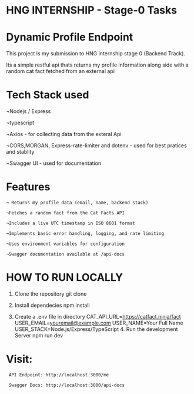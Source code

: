 #    HNG INTERNSHIP - Stage-0 Tasks

#     Dynamic Profile Endpoint 
   
   This project is my submission to HNG internship stage 0 (Backend Track).

   Its a simple restful api thats returns my profile information along side with a random cat fact fetched from an external api

#   Tech Stack used
   
   ¬Nodejs / Express
   
   ¬typescript
   
   ¬Axios - for collecting data from the exteral Api
   
   ¬CORS,MORGAN, Express-rate-limiter and dotenv - used for best pratices and stablity
   
   ¬Swagger UI - used for documentation


#   Features 
    
    ¬ Returns my profile data (email, name, backend stack)
    
    ¬Fetches a random fact from the Cat Facts API
    
    ¬Includes a live UTC timestamp in ISO 8601 format
    
    ¬Implements basic error handling, logging, and rate limiting
    
    ¬Uses environment variables for configuration

    ¬Swagger documentation available at /api-docs

# HOW TO RUN LOCALLY 
   1. Clone the repository 
        git clone <repo url>

   2. Install dependecies
        npm install 

   3. Create a .env file in directory 
        CAT_API_URL=https://catfact.ninja/fact
        USER_EMAIL=youremail@example.com
        USER_NAME=Your Full Name
        USER_STACK=Node.js/Express/TypeScript
    4. Run the development Server
        npm run dev

#  Visit:

     API Endpoint: http://localhost:3000/me

     Swagger Docs: http://localhost:3000/api-docs
   